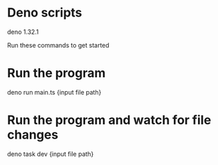 # Deno scripts

deno 1.32.1

Run these commands to get started

# Run the program
deno run main.ts {input file path}

# Run the program and watch for file changes
deno task dev {input file path}
